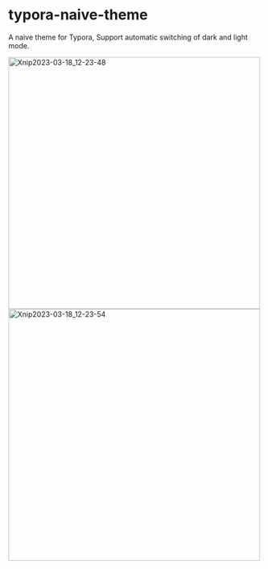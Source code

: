 # typora-naive-theme

A naive theme for Typora, Support automatic switching of dark and light mode.

<img width="500" alt="Xnip2023-03-18_12-23-48" src="https://user-images.githubusercontent.com/20944987/226084601-a9521b91-f231-4099-bf9b-ba88dd657857.png">

<img width="500" alt="Xnip2023-03-18_12-23-54" src="https://user-images.githubusercontent.com/20944987/226084603-fbd3ec50-d40c-4126-85bc-4305124ecaaf.png">
